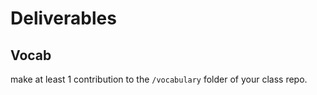 # Deliverables

## Vocab

make at least 1 contribution to the `/vocabulary` folder of your class repo.

<!--
## Task Class
A student can describe an interactive program written with Just enough Javascript according to this methodology:
1. zoom out: describe the program's behavior in a structured block comment at the top of the file (user story w/ acceptance criteria & test cases)
2. zoom in: describe what happens on each line and which language features are used
3. connections: describe how different lines of the program work together to create the program's behavior
4. goals: label the important goals along the way from program input to program output
given a program with a few identifiers removed, a student must replace the identifiers and describe the program (both in comments and possibly aloud in a recorded video)
- _Language Level_: Just Enough JavaScript
- _Environment_: a modern browser's console, tracing support, an editor with helpful suggestions and auto-complete, a way to get the code from the editor to the devtools
- _Technologies_: JS
- _Starter_: a program under 30 lines long with blanks and a list of missing identifiers. the program may not work before the identifiers are replaced, but will work when they are
- _Assessment Criteria_: are the blanks correctly filled, and the program is correctly described according to the process defined in Welcome to JS
-->

